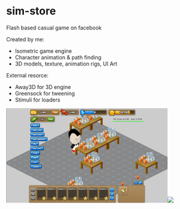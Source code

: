 # sim-store
Flash based casual game on facebook 

Created by me:
- Isometric game engine
- Character animation & path finding
- 3D models, texture, animation rigs, UI Art

External resorce:
- Away3D for 3D engine
- Greensock for tweening
- Stimuli for loaders

<img src="screenshot1.png" width="430"><img src="screenshot2.png" width="800">
